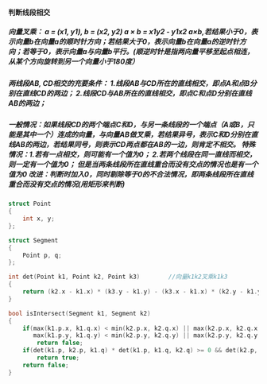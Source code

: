 #### 判断线段相交

##### 向量叉乘： a = (x1, y1), b = (x2, y2)            a × b = x1*y2 - y1*x2                                                                                                                                                                                                          a×b,若结果小于0，表示向量b在向量a的顺时针方向；若结果大于0，表示向量b在向量a的逆时针方向；若等于0，表示向量a与向量b平行。(顺逆时针是指两向量平移至起点相连，从某个方向旋转到另一个向量小于180度）    

#####   两线段AB, CD相交的充要条件：                                                                                                                         1.线段AB与**CD所在的直线**相交，即点A和点B分别在直线CD的两边；                                                                           2.线段CD与**AB所在的直线**相交，即点C和点D分别在直线AB的两边；

##### 一般情况：如果线段CD的两个端点C和D，与另一条线段的一个端点（A或B，只能是其中一个）连成的向量，与向量AB做叉乘，若结果异号，表示C和D分别在直线AB的两边，若结果同号，则表示CD两点都在AB的一边，则肯定不相交。                                                                                                                                                  特殊情况：1.若有一点相交，则可能有一个值为0； 2.若两个线段在同一直线而相交，则一定有一个值为0； 但是当两条线段所在直线重合而没有交点的情况也是有一个值为0                                                                       改进：判断时加入0，同时剔除等于0的不合法情况，即两条线段所在直线重合而没有交点的情况(用矩形来判断)

```c++
struct Point
{
    int x, y;
};

struct Segment
{
    Point p, q;
};

int det(Point k1, Point k2, Point k3)        //向量k1k2叉乘k1k3
{
    return (k2.x - k1.x) * (k3.y - k1.y) - (k3.x - k1.x) * (k2.y - k1.y);
}

bool isIntersect(Segment k1, Segment k2)
{
    if(max(k1.p.x, k1.q.x) < min(k2.p.x, k2.q.x) || max(k2.p.x, k2.q.x) < min(k1.p.x, k1.q.x) ||
       max(k1.p.y, k1.q.y) < min(k2.p.y, k2.q.y) || max(k2.p.y, k2.q.y) < min(k1.p.y, k1.q.y))                                 //首先判断矩形
        return false;
    if(det(k1.p, k2.p, k1.q) * det(k1.p, k1.q, k2.q) >= 0 && det(k2.p, k1.p, k2.q) * det(k2.p, k2.q, k1.q) >= 0)                        //判断叉乘结果
        return true;
    return false;
}
```

​                                                                                                                                            

